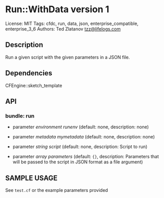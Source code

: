 # Run::WithData version 1

License: MIT
Tags: cfdc, run, data, json, enterprise_compatible, enterprise_3_6
Authors: Ted Zlatanov <tzz@lifelogs.com>

## Description
Run a given script with the given parameters in a JSON file.

## Dependencies
CFEngine::sketch_template

## API
### bundle: run
* parameter _environment_ *runenv* (default: none, description: none)

* parameter _metadata_ *mymetadata* (default: none, description: none)

* parameter _string_ *script* (default: none, description: Script to run)

* parameter _array_ *parameters* (default: `{}`, description: Parameters that will be passed to the script in JSON format as a file argument)


## SAMPLE USAGE
See `test.cf` or the example parameters provided

